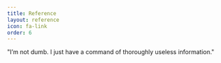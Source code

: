 ```yaml
---
title: Reference
layout: reference 
icon: fa-link
order: 6
---
```

"I’m not dumb. I just have a command of thoroughly useless information."

